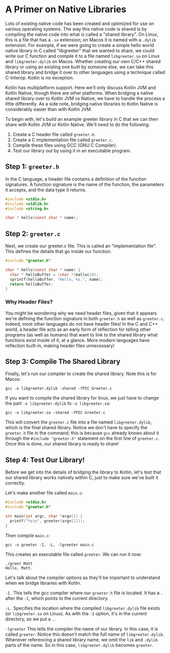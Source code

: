 # A Primer on Native Libraries

Lots of existing native code has been created and optimized for use on various operating systems. The way this native code is shared is by compiling the native code into what is called a "shared library". On Linux, this is a file that has a `.so` extension; on Macos it is named with a `.dylib` extension. For example, if we were going to create a simple hello world native library in C called "libgreeter" that we wanted to share, we could write our C function and compile it to a file named `libgreeter.so` on Linux and `libgreeter.dylib` on Macos. Whether creating our own C/C++ shared library or using an existing one built by someone else, we can take this shared library and bridge it over to other languages using a technique called C-Interop. Kotlin is no exception.

Kotlin has multiplatform support. Here we'll only discuss Kotlin JVM and Kotlin Native, though there are other platforms. When bridging a native shared library over to Kotlin JVM vs Native, we have to handle the process a little differently. As a side note, bridging native libraries to Kotlin Native is considerably easier than with Kotlin JVM.

To begin with, let's build an example greeter library in C that we can then share with Kotlin JVM or Kotlin Native. We'll need to do the following:

1. Create a C header file called `greeter.h`.
1. Create a C implementation file called `greeter.c`.
1. Compile these files using GCC (GNU C Compiler).
1. Test our library out by using it in an executable program.

## Step 1: `greeter.h`

In the C language, a header file contains a definition of the function signatures. A function signature is the name of the function, the parameters it accepts, and the data type it returns.

```c
#include <stdio.h>
#include <stdlib.h>
#include <string.h>

char * hello(const char * name);
```

## Step 2: `greeter.c`

Next, we create our greeter.c file. This is called an "implementation file". This defines the details that go inside our function.

```c
#include "greeter.h"

char * hello(const char * name) {
  char * helloBuffer = (char *)malloc(0);
  sprintf(helloBuffer, "Hello, %s.", name);
  return helloBuffer;
}
```

### Why Header Files?

You might be wondering why we need header files, given that it appears we're defining the function signature in both `greeter.h` as well as `greeter.c`. Indeed, most other languages do not have header files! In the C and C++ world, a header file acts as an early form of reflection for telling other programs (as well as humans) that want to link to the shared library what functions exist inside of it, at a glance. More modern languages have reflection built-in, making header files unnecessary!

## Step 3: Compile The Shared Library

Finally, let's run our compiler to create the shared library. Note this is for Macos:

```shell
gcc -o libgreeter.dylib -shared -fPIC Greeter.c
```

If you want to compile the shared library for linux, we just have to change the part `-o libgreeter.dylib` to `-o libgreeter.so`:

```shell
gcc -o libgreeter.so -shared -fPIC Greeter.c
```

This will convert the `greeter.c` file into a file named `libgreeter.dylib`, which is the final shared library. Notice we don't have to specify the `greeter.h` file in the command; this is because `gcc` already knows about it through the `#include "greeter.h"` statement on the first line of `greeter.c`. Once this is done, our shared library is ready to share!

## Step 4: Test Our Library!

Before we get into the details of bridging the library to Kotlin, let's test that our shared library works natively within C, just to make sure we've built it correctly.

Let's make another file called `main.c`:

```c
#include <stdio.h>
#include "greeter.h"

int main(int argc, char *argv[]) {
  printf("%s\n", greeter(argv[1]));
}
```

Then compile `main.c`:

```shell
gcc -o greeter -I. -L. -lgreeter main.c
```

This creates an executable file called `greeter`. We can run it now:

```shell
./greet Matt
Hello, Matt.
```

Let's talk about the compiler options as they'll be important to understand when we bridge libraries with Kotlin.

`-I.` This tells the gcc compiler where our `greeter.h` file is located. It has a `.` after the `-I`, which points to the current directory.

`-L.` Specifies the location where the compiled `libgreeter.dylib` file exists (or `libgreeter.so` on Linux). As with the `-I` option, it's in the current directory, so we put a `.`.

`-lgreeter` This tells the compiler the name of our library. In this case, it is called `greeter`. Notice this doesn't match the full name of `libgreeter.dylib`. Whenever referencing a shared library name, we omit the `lib` and `.dylib` parts of the name. So in this case, `libgreeter.dylib` becomes `greeter`.
